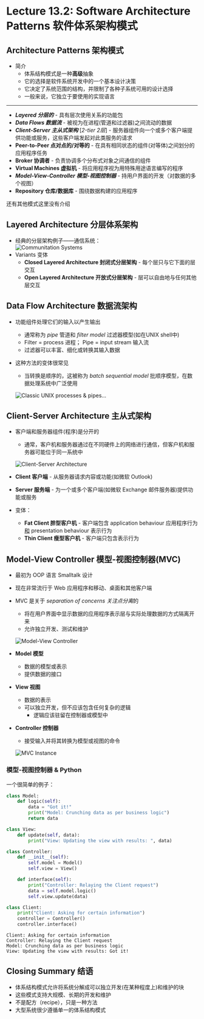 # Lecture 13.2: Software Architecture Patterns 软件体系架构模式  

## Architecture Patterns 架构模式  
- 简介  
    - 体系结构模式是一种**高级**抽象  
    - 它的选择是软件系统开发中的一个基本设计决策  
    - 它决定了系统范围的结构，并限制了各种子系统可用的设计选择  
    - 一般来说，它独立于要使用的实现语言  

---
- ***Layered 分层的*** - 具有层次使用关系的功能包  
- ***Data Flows 数据流*** - 被视为在进程(管道和过滤器)之间流动的数据  
- ***Client-Server 主从式架构*** [*2-tier 2层*] - 服务器组件向一个或多个客户端提供功能或服务，这些客户端发起对此类服务的请求  
- **Peer-to-Peer 点对点的/对等的** - 在具有相同状态的组件(对等体)之间划分的应用程序任务  
- **Broker 协调者** - 负责协调多个分布式对象之间通信的组件  
- **Virtual Machines 虚拟机** - 将应用程序视为用特殊用途语言编写的程序  
- ***Model-View-Controller 模型-视图控制器*** - 持用户界面的开发（对数据的多个视图）  
- **Repository 仓库/数据库** - 围绕数据构建的应用程序  

还有其他模式这里没有介绍  

## Layered Architecture 分层体系架构  
- 经典的分层架构例子——通信系统：  
    ![Communitation Systems](img/13-2-01-Communitation_Systems.png)  
- Variants 变体  
    - **Closed Layered Architecture 封闭式分层架构** - 每个层只与它下面的层交互  
    - **Open Layered Architecture 开放式分层架构** - 层可以自由地与任何其他层交互  

## Data Flow Architecture 数据流架构  
- 功能组件处理它们的输入以产生输出  
    - 通常称为 *pipe* 管道和 *filter model* 过滤器模型(如在UNIX shell中)  
    - Filter = process 进程； Pipe = input stream 输入流  
    - 过滤器可以丰富、细化或转换其输入数据  
- 这种方法的变体很常见  
    - 当转换是顺序的，这被称为 *batch sequential model* 批顺序模型，在数据处理系统中广泛使用  

    ![Classic UNIX processes & pipes…](img/13-2-02-Classic_UNIX_processes_&_pipes.png)  

## Client-Server Architecture 主从式架构  
- 客户端和服务器组件(程序)是分开的  
    - 通常，客户机和服务器通过在不同硬件上的网络进行通信，但客户机和服务器可能位于同一系统中  

    ![Client-Server Architecture](img/13-2-03-Client-Server_Architecture.png)  
- **Client 客户端** - 从服务器请求内容或功能(如微软 Outlook)  
- **Server 服务端** - 为一个或多个客户端(如微软 Exchange 邮件服务器)提供功能或服务  
- 变体：  
    - **Fat Client 胖型客户机** - 客户端包含 application behaviour 应用程序行为<u>和</u> presentation behaviour 表示行为  
    - **Thin Client 瘦型客户机** - 客户端只包含表示行为  

## Model-View Controller 模型-视图控制器(MVC)
- 最初为 OOP 语言 Smalltalk 设计  
- 现在非常流行于 Web 应用程序和移动、桌面和其他客户端  
- MVC 是关于 *separation of concerns 关注点分离*的  
    - 将在用户界面中显示数据的应用程序表示层与实际处理数据的方式隔离开来  
    - 允许独立开发、测试和维护  

    ![Model-View Controller](img/13-2-04-Model-View_Controller.png)  
- **Model 模型**  
    - 数据的模型或表示  
    - 提供数据的接口  
- **View 视图**  
    - 数据的表示  
    - 可以独立开发，但不应该包含任何复杂的逻辑  
        - 逻辑应该驻留在控制器或模型中  
- **Controller 控制器**
    - 接受输入并将其转换为模型或视图的命令  

    ![MVC Instance](img/13-2-05-MVC_Instance.png)
### 模型-视图控制器 & Python  
一个很简单的例子：  
```Python
class Model:
    def logic(self):
        data = "Got it!"
        print("Model: Crunching data as per business logic")
        return data

class View:
    def update(self, data):
        print("View: Updating the view with results: ", data)

class Controller:
    def __init__(self):
        self.model = Model()
        self.view = View()

    def interface(self):
        print("Controller: Relaying the Client request")
        data = self.model.logic()
        self.view.update(data)
```
```Python
class Client:
    print("Client: Asking for certain information")
    controller = Controller()
    controller.interface()
```
```
Client: Asking for certain information
Controller: Relaying the Client request
Model: Crunching data as per business logic
View: Updating the view with results: Got it!
```

## Closing Summary 结语  
- 体系结构模式允许将系统分解成可以独立开发(在某种程度上)和维护的块  
- 这些模式支持大规模、长期的开发和维护  
- 不是配方（recipe），只是一种方法  
- 大型系统很少遵循单一的体系结构模式  